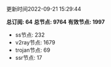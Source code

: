 更新时间2022-09-21 15:29:44

**总订阅: 64**
**总节点: 9764**
**有效节点: 1997**
- ss节点: 232
- v2ray节点: 1679
- trojan节点: 69
- ssr节点: 17
